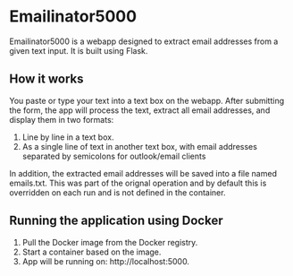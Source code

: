 Emailinator5000
===============

Emailinator5000 is a webapp designed to extract email addresses from a given text input. It is built using Flask.

How it works
------------

You paste or type your text into a text box on the webapp. After submitting the form, the app will process the text, extract all email addresses, and display them in two formats:

1.  Line by line in a text box.
2.  As a single line of text in another text box, with email addresses separated by semicolons for outlook/email clients

In addition, the extracted email addresses will be saved into a file named emails.txt. This was part of the orignal operation and by default this is overridden on each run and is not defined in the container.

Running the application using Docker
------------------------------------

1. Pull the Docker image from the Docker registry. 
2. Start a container based on the image. 
3. App will be running on: http://localhost:5000.